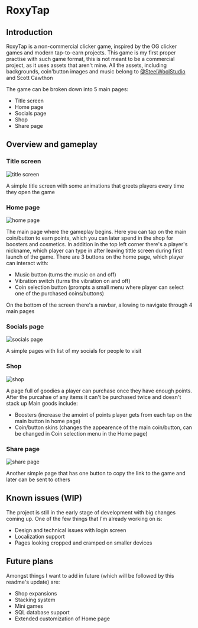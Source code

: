 # RoxyTap

## Introduction

RoxyTap is a non-commercial clicker game, inspired by the OG clicker games and modern tap-to-earn projects. This game is my first proper practise with such game format, this is not meant to be a commercial project, as it uses assets that aren't mine. All the assets, including backgrounds, coin'button images and music belong to [@SteelWoolStudio](https://x.com/SteelWoolStudio) and Scott Cawthon

The game can be broken down into 5 main pages:
- Title screen
- Home page
- Socials page
- Shop
- Share page

## Overview and gameplay 

### Title screen

![title screen](https://cdn.discordapp.com/attachments/707961272909692979/1288047988048003092/photo_2024-09-24_11-01-48.jpg?ex=66f3c3ab&is=66f2722b&hm=e2d4e0be8e77bc4a2d0b6ca3771ad5e738a3712e13aa6aff271a26040bd1861b&)

A simple title screen with some animations that greets players every time they open the game

### Home page

![home page](https://cdn.discordapp.com/attachments/707961272909692979/1288047988383420478/photo_2024-09-24_11-01-50.jpg?ex=66f3c3ab&is=66f2722b&hm=54bba655b68cae2fbd0e0c5eea4d5a3d848177640c6bcf00798b9bb56ca2e0b7&)

The main page where the gameplay begins. Here you can tap on the main coin/button to earn points, which you can later spend in the shop for boosters and cosmetics. 
In addition in the top left corner there's a player's nickname, which player can type in after leaving tittle screen during first launch of the game.
There are 3 buttons on the home page, which player can interact with:
- Music button (turns the music on and off)
- Vibration switch (turns the vibration on and off)
- Coin selection button (prompts a small menu where player can select one of the purchased coins/buttons)

On the bottom of the screen there's a navbar, allowing to navigate through 4 main pages

### Socials page

![socials page](https://cdn.discordapp.com/attachments/707961272909692979/1288047988798783498/photo_2024-09-24_11-01-51.jpg?ex=66f3c3ab&is=66f2722b&hm=ad57eac5dcdde0337640604e6b124330888220753225800e9f86abcf9ee276cd&)

A simple pages with list of my socials for people to visit

### Shop

![shop](https://cdn.discordapp.com/attachments/707961272909692979/1288047989155430420/photo_2024-09-24_11-01-52.jpg?ex=66f3c3ab&is=66f2722b&hm=441e8fc3c64edde17c2d5707b3e0be4cbe0e33c26ae1097eedaec6bd584d86e7&)

A page full of goodies a player can purchase once they have enough points. After the purcahse of any items it can't be purchased twice and doesn't stack up
Main goods include:
- Boosters (increase the amoint of points player gets from each tap on the main button in home page)
- Coin/button skins (changes the appearence of the main coin/button, can be changed in Coin selection menu in the Home page)

### Share page

![share page](https://cdn.discordapp.com/attachments/707961272909692979/1288047989155430420/photo_2024-09-24_11-01-52.jpg?ex=66f3c3ab&is=66f2722b&hm=441e8fc3c64edde17c2d5707b3e0be4cbe0e33c26ae1097eedaec6bd584d86e7&)

Another simple page that has one button to copy the link to the game and later can be sent to others 


## Known issues (WIP)

The project is still in the early stage of development with big changes coming up. One of the few things that I'm already working on is:
- Design and technical issues with login screen
- Localization support
- Pages looking cropped and cramped on smaller devices


## Future plans

Amongst things I want to add in future (which will be followed by this readme's update) are:
- Shop expansions
- Stacking system
- Mini games
- SQL database support
- Extended customization of Home page
